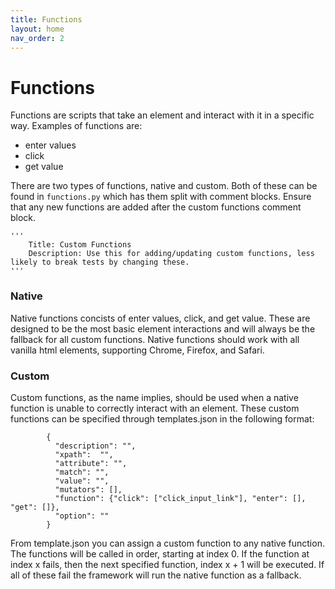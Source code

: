 ```yaml
---
title: Functions
layout: home
nav_order: 2
---
```

# Functions
Functions are scripts that take an element and interact with it in a specific way. Examples of functions are:
- enter values
- click
- get value

There are two types of functions, native and custom. Both of these can be found in `functions.py` which has them split with comment blocks. Ensure that any new functions are added after the custom functions comment block.

```
'''
    Title: Custom Functions
    Description: Use this for adding/updating custom functions, less likely to break tests by changing these.
'''
```

### Native
Native functions concists of enter values, click, and get value. These are designed to be the most basic element interactions and will always be the fallback for all custom functions. 
Native functions should work with all vanilla html elements, supporting Chrome, Firefox, and Safari.

### Custom
Custom functions, as the name implies, should be used when a native function is unable to correctly interact with an element. These custom functions can be specified through templates.json in the following format:
```
        {
          "description": "",
          "xpath":  "",
          "attribute": "",
          "match": "",
          "value": "",
          "mutators": [],
          "function": {"click": ["click_input_link"], "enter": [], "get": []},
          "option": ""
        }
```

From template.json you can assign a custom function to any native function. The functions will be called in order, starting at index 0. If the function at index x fails, then the next specified function, index x + 1 will be executed. If all of these fail the framework will run the native function as a fallback.
